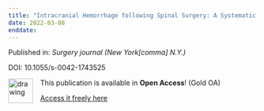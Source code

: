 ```yaml
---
title: "Intracranial Hemorrhage following Spinal Surgery: A Systematic Review of a Rare Complication."
date: 2022-03-08
enddate:
---
```


Published in: *Surgery journal (New York[comma] N.Y.)*

DOI: 10.1055/s-0042-1743525

<img src="https://upload.wikimedia.org/wikipedia/commons/thumb/7/77/Open_Access_logo_PLoS_transparent.svg/800px-Open_Access_logo_PLoS_transparent.svg.png" alt="drawing" width="50" align="left"/> &nbsp;&nbsp;&nbsp;This publication is available in **Open Access**! (Gold OA)

&nbsp;&nbsp;&nbsp;[Access it freely here](https://doi.org/10.1055/s-0042-1743525
)

